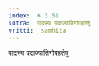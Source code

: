 ```yaml
---
index:  6.3.51
sutra:  पादस्य पदाज्यातिगोपहतेषु
vritti:  samhita 
---
```


पादस्य पदाज्यातिगोपहतेषु


